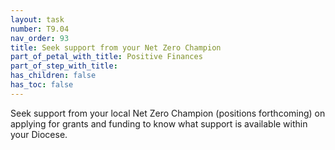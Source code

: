 ```yaml
---
layout: task
number: T9.04
nav_order: 93
title: Seek support from your Net Zero Champion
part_of_petal_with_title: Positive Finances
part_of_step_with_title: 
has_children: false
has_toc: false
---
```


Seek support from your local Net Zero Champion (positions forthcoming) on applying for grants and funding to know what support is available within your Diocese.
